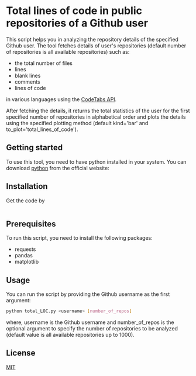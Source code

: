 # Total lines of code in public repositories of a Github user

This script helps you in analyzing the repository details of the specified Github user. The tool fetches details of user's repositories (default number of repositories is all available repositories) such as: 
* the total number of files
* lines
* blank lines
* comments 
* lines of code 

in various languages using the [CodeTabs API](https://codetabs.com/). 

After fetching the details, it returns the total statistics of the user for the first specified number of repositories in alphabetical order and plots the details using the specified plotting method (default kind='bar' and to_plot='total_lines_of_code').

## Getting started

To use this tool, you need to have python installed in your system. You can download [python](https://www.python.org/downloads/) from the official website: 

## Installation

Get the code by

```sh

```
    

## Prerequisites

To run this script, you need to install the following packages:

* requests
* pandas
* matplotlib

## Usage

You can run the script by providing the Github username as the first argument:

```sh
python total_LOC.py <username> [number_of_repos]
```

where, username is the Github username and number_of_repos is the optional argument to specify the number of repositories to be analyzed (default value is all available repositories up to 1000).


## License

[MIT](https://choosealicense.com/licenses/mit/)
